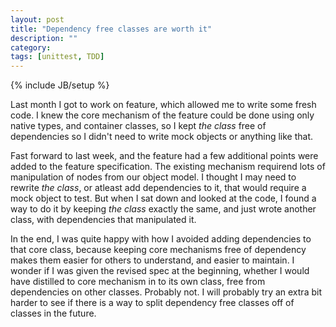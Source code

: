 ```yaml
---
layout: post
title: "Dependency free classes are worth it"
description: ""
category: 
tags: [unittest, TDD]
---
```

{% include JB/setup %}

Last month I got to work on feature, which allowed me to write some fresh code. I knew the core mechanism of the feature could be done using only native types, and container classes, so I kept *the class* free of dependencies so I didn't need to write mock objects or anything like that. 

Fast forward to last week, and the feature had a few additional points were added to the feature specification. The existing mechanism requirend lots of manipulation of nodes from our object model.  I thought I may need to rewrite *the class*, or atleast add dependencies to it, that would require a mock object to test. But when I sat down and looked at the code, I found a way to do it by keeping *the class* exactly the same, and just wrote another class, with dependencies that manipulated it. 

In the end, I was quite happy with how I avoided adding dependencies to that core class, because keeping core mechanisms free of dependency makes them easier for others to understand, and easier to maintain. I wonder if I was given the revised spec at the beginning, whether I would have distilled to core mechanism in to its own class, free from dependencies on other classes. Probably not. I will probably try an extra bit harder to see if there is a way to split dependency free classes off of classes in the future. 